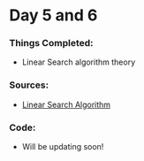 # Day 5 and 6

### Things Completed:
- Linear Search algorithm theory

### Sources:
- [Linear Search Algorithm](https://www.youtube.com/watch?v=_HRA37X8N_Q&list=PL9gnSGHSqcnr_DxHsP7AW9ftq0AtAyYqJ&index=9)

### Code:
- Will be updating soon! 